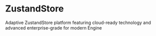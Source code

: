 # ZustandStore
Adaptive ZustandStore platform featuring cloud-ready technology and advanced enterprise-grade for modern Engine
